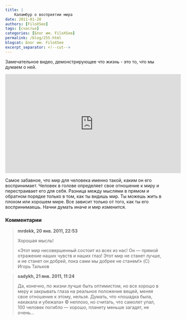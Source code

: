 ```yaml
---
title: |
    Каламбур о восприятии мира
date: 2011-01-20
authors: [FiloXSee]
tags: [счастье]
categories: [Блог им. FiloXSee]
permalink: /blog/255.html
blogcat: Блог им. FiloXSee
excerpt_separator: <!--cut-->
---
```


Замечательное видео, демонстрирующее что жизнь - это то, что мы думаем о ней.

<iframe width="560" height="315" src="https://www.youtube.com/embed/_HPk1--7lcg" title="YouTube video player" frameborder="0" allow="accelerometer; autoplay; clipboard-write; encrypted-media; gyroscope; picture-in-picture; web-share" allowfullscreen></iframe>

<!--cut-->


Самое забавное, что мир для человека именно такой, каким он его воспринимает. Человек в голове определяет свое отношение к миру и перестраивает его для себя. Разница между мыслями в прямом и обратном порядке только в том, как ты видишь мир. Ты можешь жить в плохом или хорошем мире. Все зависит только от того, как ты его воспринимаешь. Начни думать иначе и мир изменится.

### Комментарии

>**mrdekk, 20 янв. 2011, 22:53**
>
>Хорошая мысль!
>
>«Этот мир несовершенный состоит из всех из нас!
>Он — прямой отражение наших чувств и наших глаз!
>Этот мир не станет лучше, и не станет он добрей,
>пока сами мы добрее не станем!»
>(C) Игорь Тальков

>**sadykh, 21 янв. 2011, 11:24**
>
>Да, конечно, по жизни лучше быть оптимистом, но все хорошо в меру и закрывать глаза на реальное положение вещей, меняя свое отношение к этому, нельзя. Думать, что «лошадка была, накакала и убежала» © неплохо, но считать, что самолет упал, 100 человек погибло — хорошо, планету меньше загадят, не очень…
